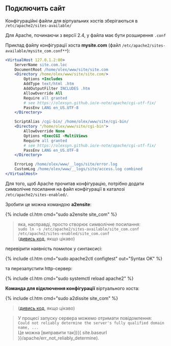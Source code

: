 ## Подключить сайт

Конфігураційні файли для віртуальних хостів зберігаються в `/etc/apache2/sites-available/`

Для Apache, починаючи з версії 2.4, у файла має бути розширення `.conf`

Приклад файлу конфігурації хоста **mysite.com** (файл `/etc/apache2/sites-available/mysite_com.conf**`):

```apache
<VirtualHost 127.0.1.2:80>
	ServerName site.com.loc
	DocumentRoot /home/olex/www/site/site.com
	<Directory /home/olex/www/site/site.com/>
		Options +Includes
		AddType text/html .htm
		AddOutputFilter INCLUDES .htm
		AllowOverride All
		Require all granted
		# see https://olexsyn.github.io/e-note/apache/cgi-utf-fix/
		PassEnv LANG en_US.UTF-8
	</Directory>

	ScriptAlias /cgi-bin/ /home/olex/www/site/cgi-bin/
	<Directory "/home/olex/www/site/cgi-bin">
		AllowOverride None
		Options +ExecCGI -MultiViews
		Require all granted
		# see https://olexsyn.github.io/e-note/apache/cgi-utf-fix/
		PassEnv LANG en_US.UTF-8
	</Directory>

	ErrorLog /home/olex/www/__logs/site/error.log
	CustomLog /home/olex/www/__logs/site/access.log combined
</VirtualHost>
```

Для того, щоб Apache прочитав конфігурацію, потрібно додати символічне посилання на файл конфігурації в каталозі `/etc/apache2/sites-enabled/`.

Зробити це можна командою **a2ensite**:

{% include cl.htm cmd="sudo a2ensite site_com" %}

> яка, насправді, просто створює символічне посилання:  
> `sudo ln -s /etc/apache2/sites-available/site_com.conf /etc/apache2/sites-enabled/site_com.conf`  
> ([дивись код](a2ensite), якщо цікаво)

перевірити наявність помилок у синтаксисі:

{% include cl.htm cmd="sudo apache2ctl configtest"
out="Syntax OK" %}

та перезапустити http-сервер:

{% include cl.htm cmd="sudo systemctl reload apache2" %}

**Команда для відключення конфігурації** віртуального хоста:

{% include cl.htm cmd="sudo a2dissite site_com" %}

> ([дивись код](a2dissite), якщо цікаво)

> У процесі запуску сервера можемо отримати повідомлення:  
> `Could not reliably determine the server's fully qualified domain name, ...`  
> Це можна [виправити так]({{ site.baseurl }}/apache/err_not_reliably_determine).
